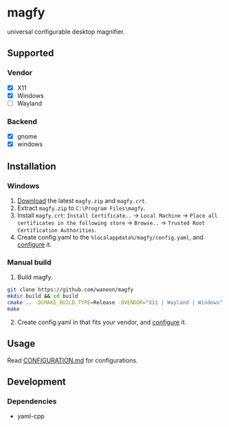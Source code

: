 # magfy
universal configurable desktop magnifier.

## Supported
### Vendor
- [x] X11
- [x] Windows
- [ ] Wayland

### Backend
- [x] gnome
- [x] windows

## Installation
### Windows
1. [Download](https://ds.waneon.me/drive/d/s/nfvmZn2mVoHUJNx51xhYl7q2AR8pkHl7/lJgerMJC5MpXbPlYTiqvS76Lc4yeNKKW-xbfgC6AaVQk) the latest `magfy.zip` and `magfy.crt`.
2. Extract `magfy.zip` to `C:\Program Files\magfy`.
3. Install `magfy.crt`: `Install Certificate..` -> `Local Machine` -> `Place all certificates in the following store` -> `Browse..` -> `Trusted Root Certification Authorities`.
4. Create config.yaml to the `%localappdata%/magfy/config.yaml`, and [configure](CONFIGURATION.md) it.  

### Manual build
1. Build magfy.
```sh
git clone https://github.com/waneon/magfy
mkdir build && cd build
cmake .. -DCMAKE_BUILD_TYPE=Release -DVENDOR="X11 | Wayland | Windows"
make
```
2. Create config.yaml in that fits your vendor, and [configure](CONFIGURATION.md) it.

## Usage
Read [CONFIGURATION.md](CONFIGURATION.md) for configurations.

## Development
### Dependencies
* yaml-cpp